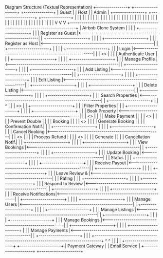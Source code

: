  Diagram Structure (Textual Representation)
+----------------+           +------------------+           +---------------+
|     Guest      |           |       Host       |           |     Admin     |
+----------------+           +------------------+           +---------------+
        |                            |                            |
        |                            |                            |
        |                            |                            |
        |                            |                            |
        |                            |                            |
        |                            |                            |
        |                            |                            |
        |                            |                            |
        |                            |                            |
        |                            |                            |
        |                            |                            |
        |                            |                            |
        |                            |                            |
        |                            |                            |
        |                            |                            |
        |                            |                            |
        |                            |                            |
        V                            V                            V
+---------------------------------------------------------------------------------+
|                                 Airbnb Clone System                             |
|                                                                                 |
|  +---------------------+                                                        |
|  | Register as Guest   |<-------------------------------------------------------|
|  +---------------------+                                                        |
|                                                                                 |
|  +---------------------+                                                        |
|  | Register as Host    |<-------------------------------------------------------|
|  +---------------------+                                                        |
|                                                                                 |
|  +---------------------+                                                        |
|  | Login               |<-------------------------------------------------------|
|  |  <<includes>>       |                                                         |
|  |  Authenticate User  |                                                         |
|  +---------------------+                                                        |
|                                                                                 |
|  +---------------------+                                                        |
|  | Manage Profile      |<-------------------------------------------------------|
|  +---------------------+                                                        |
|                                                                                 |
|  +---------------------+                                                        |
|  | Add Listing         |<-------------------------------------------------------|
|  +---------------------+                                                        |
|                                                                                 |
|  +---------------------+                                                        |
|  | Edit Listing        |<-------------------------------------------------------|
|  +---------------------+                                                        |
|                                                                                 |
|  +---------------------+                                                        |
|  | Delete Listing      |<-------------------------------------------------------|
|  +---------------------+                                                        |
|                                                                                 |
|  +---------------------+                                                        |
|  | Search Properties   |<-------------------------------------------------------|
|  +---------------------+                                                        |
|         ^                                                                       |
|         | <<extends>>                                                           |
|  +---------------------+                                                        |
|  | Filter Properties   |                                                         |
|  +---------------------+                                                        |
|                                                                                 |
|  +---------------------+                                                        |
|  | Book Property       |<-------------------------------------------------------|
|  |  <<includes>>       |                                                         |
|  |  Make Payment       |                                                         |
|  |  <<includes>>       |                                                         |
|  |  Prevent Double     |                                                         |
|  |  Booking            |                                                         |
|  |  <<includes>>       |                                                         |
|  |  Generate Booking   |                                                         |
|  |  Confirmation Notif.|                                                         |
|  +---------------------+                                                        |
|                                                                                 |
|  +---------------------+                                                        |
|  | Cancel Booking      |<-------------------------------------------------------|
|  |  <<includes>>       |                                                         |
|  |  Process Refund     |                                                         |
|  |  <<includes>>       |                                                         |
|  |  Generate           |                                                         |
|  |  Cancellation Notif.|                                                         |
|  +---------------------+                                                        |
|                                                                                 |
|  +---------------------+                                                        |
|  | View Bookings       |<-------------------------------------------------------|
|  +---------------------+                                                        |
|                                                                                 |
|  +---------------------+                                                        |
|  | Update Booking      |<-------------------------------------------------------|
|  | Status              |                                                         |
|  +---------------------+                                                        |
|                                                                                 |
|  +---------------------+                                                        |
|  | Receive Payout      |<-------------------------------------------------------|
|  +---------------------+                                                        |
|                                                                                 |
|  +---------------------+                                                        |
|  | Leave Review &      |<-------------------------------------------------------|
|  | Rating              |                                                         |
|  +---------------------+                                                        |
|                                                                                 |
|  +---------------------+                                                        |
|  | Respond to Review   |<-------------------------------------------------------|
|  +---------------------+                                                        |
|                                                                                 |
|  +---------------------+                                                        |
|  | Receive Notifications|<------------------------------------------------------|
|  +---------------------+                                                        |
|                                                                                 |
|  +---------------------+                                                        |
|  | Manage Users        |<-------------------------------------------------------|
|  +---------------------+                                                        |
|                                                                                 |
|  +---------------------+                                                        |
|  | Manage Listings     |<-------------------------------------------------------|
|  +---------------------+                                                        |
|                                                                                 |
|  +---------------------+                                                        |
|  | Manage Bookings     |<-------------------------------------------------------|
|  +---------------------+                                                        |
|                                                                                 |
|  +---------------------+                                                        |
|  | Manage Payments     |<-------------------------------------------------------|
|  +---------------------+                                                        |
|                                                                                 |
+---------------------------------------------------------------------------------+
        ^                                 ^
        |                                 |
        |                                 |
+---------------------+           +---------------------+
|   Payment Gateway   |           |    Email Service    |
+---------------------+           +---------------------+

